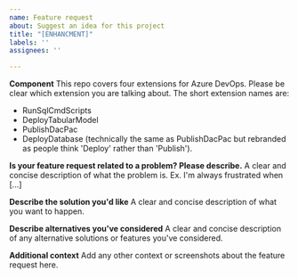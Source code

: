 ```yaml
---
name: Feature request
about: Suggest an idea for this project
title: "[ENHANCMENT]"
labels: ''
assignees: ''

---
```


**Component**
This repo covers four extensions for Azure DevOps.  Please be clear which extension you are talking about.  The short extension names are:
* RunSqlCmdScripts
* DeployTabularModel
* PublishDacPac
* DeployDatabase (technically the same as PublishDacPac but rebranded as people think 'Deploy' rather than 'Publish').

**Is your feature request related to a problem? Please describe.**
A clear and concise description of what the problem is. Ex. I'm always frustrated when [...]

**Describe the solution you'd like**
A clear and concise description of what you want to happen.

**Describe alternatives you've considered**
A clear and concise description of any alternative solutions or features you've considered.

**Additional context**
Add any other context or screenshots about the feature request here.
